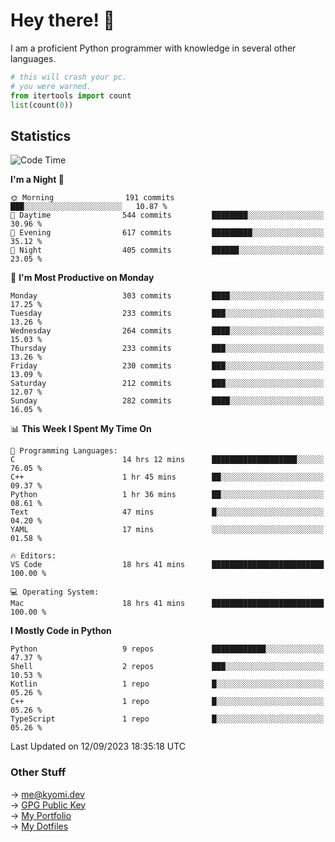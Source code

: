 # Hey there! 👋

I am a proficient Python programmer with knowledge in several other languages.

```py
# this will crash your pc.
# you were warned.
from itertools import count
list(count(0))
```

## Statistics
<!--START_SECTION:waka-->
![Code Time](http://img.shields.io/badge/Code%20Time-388%20hrs%2037%20mins-blue)

**I'm a Night 🦉** 

```text
🌞 Morning                191 commits         ███░░░░░░░░░░░░░░░░░░░░░░   10.87 % 
🌆 Daytime                544 commits         ████████░░░░░░░░░░░░░░░░░   30.96 % 
🌃 Evening                617 commits         █████████░░░░░░░░░░░░░░░░   35.12 % 
🌙 Night                  405 commits         ██████░░░░░░░░░░░░░░░░░░░   23.05 % 
```
📅 **I'm Most Productive on Monday** 

```text
Monday                   303 commits         ████░░░░░░░░░░░░░░░░░░░░░   17.25 % 
Tuesday                  233 commits         ███░░░░░░░░░░░░░░░░░░░░░░   13.26 % 
Wednesday                264 commits         ████░░░░░░░░░░░░░░░░░░░░░   15.03 % 
Thursday                 233 commits         ███░░░░░░░░░░░░░░░░░░░░░░   13.26 % 
Friday                   230 commits         ███░░░░░░░░░░░░░░░░░░░░░░   13.09 % 
Saturday                 212 commits         ███░░░░░░░░░░░░░░░░░░░░░░   12.07 % 
Sunday                   282 commits         ████░░░░░░░░░░░░░░░░░░░░░   16.05 % 
```


📊 **This Week I Spent My Time On** 

```text
💬 Programming Languages: 
C                        14 hrs 12 mins      ███████████████████░░░░░░   76.05 % 
C++                      1 hr 45 mins        ██░░░░░░░░░░░░░░░░░░░░░░░   09.37 % 
Python                   1 hr 36 mins        ██░░░░░░░░░░░░░░░░░░░░░░░   08.61 % 
Text                     47 mins             █░░░░░░░░░░░░░░░░░░░░░░░░   04.20 % 
YAML                     17 mins             ░░░░░░░░░░░░░░░░░░░░░░░░░   01.58 % 

🔥 Editors: 
VS Code                  18 hrs 41 mins      █████████████████████████   100.00 % 

💻 Operating System: 
Mac                      18 hrs 41 mins      █████████████████████████   100.00 % 
```

**I Mostly Code in Python** 

```text
Python                   9 repos             ████████████░░░░░░░░░░░░░   47.37 % 
Shell                    2 repos             ███░░░░░░░░░░░░░░░░░░░░░░   10.53 % 
Kotlin                   1 repo              █░░░░░░░░░░░░░░░░░░░░░░░░   05.26 % 
C++                      1 repo              █░░░░░░░░░░░░░░░░░░░░░░░░   05.26 % 
TypeScript               1 repo              █░░░░░░░░░░░░░░░░░░░░░░░░   05.26 % 
```




 Last Updated on 12/09/2023 18:35:18 UTC
<!--END_SECTION:waka-->

### Other Stuff

→ [me@kyomi.dev](mailto:me@kyomi.dev)\
→ [GPG Public Key](https://github.com/bitterteriyaki.gpg)\
→ [My Portfolio](https://kyomi.dev)\
→ [My Dotfiles](https://github.com/bitterteriyaki/dotfiles)
